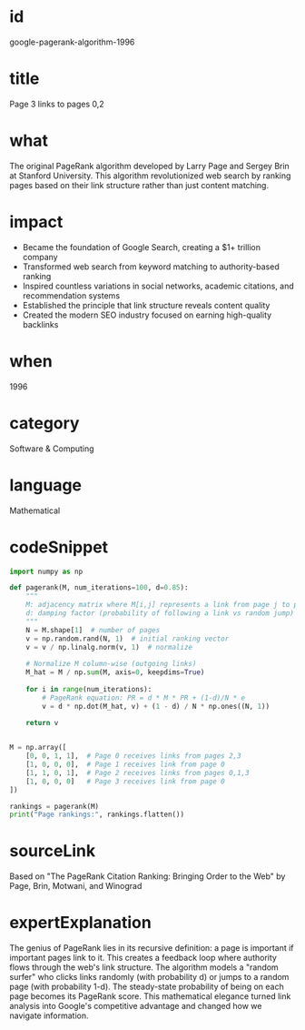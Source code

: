# id
google-pagerank-algorithm-1996

# title
Page 3 links to pages 0,2

# what
The original PageRank algorithm developed by Larry Page and Sergey Brin at Stanford University. This algorithm revolutionized web search by ranking pages based on their link structure rather than just content matching.

# impact
- Became the foundation of Google Search, creating a $1+ trillion company
- Transformed web search from keyword matching to authority-based ranking
- Inspired countless variations in social networks, academic citations, and recommendation systems
- Established the principle that link structure reveals content quality
- Created the modern SEO industry focused on earning high-quality backlinks

# when
1996

# category
Software & Computing

# language
Mathematical

# codeSnippet
```python
import numpy as np

def pagerank(M, num_iterations=100, d=0.85):
    """
    M: adjacency matrix where M[i,j] represents a link from page j to page i
    d: damping factor (probability of following a link vs random jump)
    """
    N = M.shape[1]  # number of pages
    v = np.random.rand(N, 1)  # initial ranking vector
    v = v / np.linalg.norm(v, 1)  # normalize
    
    # Normalize M column-wise (outgoing links)
    M_hat = M / np.sum(M, axis=0, keepdims=True)
    
    for i in range(num_iterations):
        # PageRank equation: PR = d * M * PR + (1-d)/N * e
        v = d * np.dot(M_hat, v) + (1 - d) / N * np.ones((N, 1))
    
    return v


M = np.array([
    [0, 0, 1, 1],  # Page 0 receives links from pages 2,3
    [1, 0, 0, 0],  # Page 1 receives link from page 0
    [1, 1, 0, 1],  # Page 2 receives links from pages 0,1,3
    [1, 0, 0, 0]   # Page 3 receives link from page 0
])

rankings = pagerank(M)
print("Page rankings:", rankings.flatten())
```

# sourceLink
Based on "The PageRank Citation Ranking: Bringing Order to the Web" by Page, Brin, Motwani, and Winograd

# expertExplanation
The genius of PageRank lies in its recursive definition: a page is important if important pages link to it. This creates a feedback loop where authority flows through the web's link structure. The algorithm models a "random surfer" who clicks links randomly (with probability d) or jumps to a random page (with probability 1-d). The steady-state probability of being on each page becomes its PageRank score. This mathematical elegance turned link analysis into Google's competitive advantage and changed how we navigate information.